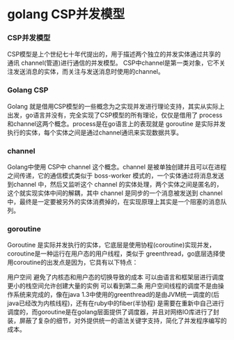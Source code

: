# golang CSP并发模型

### CSP并发模型
CSP模型是上个世纪七十年代提出的，用于描述两个独立的并发实体通过共享的通讯 channel(管道)进行通信的并发模型。 CSP中channel是第一类对象，它不关注发送消息的实体，而关注与发送消息时使用的channel。

### Golang CSP
Golang 就是借用CSP模型的一些概念为之实现并发进行理论支持，其实从实际上出发，go语言并没有，完全实现了CSP模型的所有理论，仅仅是借用了 process和channel这两个概念。process是在go语言上的表现就是 goroutine 是实际并发执行的实体，每个实体之间是通过channel通讯来实现数据共享。

### channel

Golang中使用 CSP中 channel 这个概念。channel 是被单独创建并且可以在进程之间传递，它的通信模式类似于 boss-worker 模式的，一个实体通过将消息发送到channel 中，然后又监听这个 channel 的实体处理，两个实体之间是匿名的，这个就实现实体中间的解耦，其中 channel 是同步的一个消息被发送到 channel 中，最终是一定要被另外的实体消费掉的，在实现原理上其实是一个阻塞的消息队列。

### goroutine

Goroutine 是实际并发执行的实体，它底层是使用协程(coroutine)实现并发，coroutine是一种运行在用户态的用户线程，类似于 greenthread，go底层选择使用coroutine的出发点是因为，它具有以下特点：

用户空间 避免了内核态和用户态的切换导致的成本
可以由语言和框架层进行调度
更小的栈空间允许创建大量的实例
可以看到第二条 用户空间线程的调度不是由操作系统来完成的，像在java 1.3中使用的greenthread的是由JVM统一调度的(后java已经改为内核线程)，还有在ruby中的fiber(半协程) 是需要在重新中自己进行调度的，而goroutine是在golang层面提供了调度器，并且对网络IO库进行了封装，屏蔽了复杂的细节，对外提供统一的语法关键字支持，简化了并发程序编写的成本。


